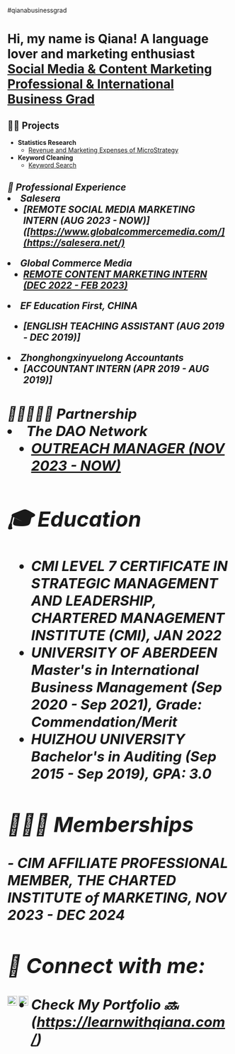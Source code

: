 #qianabusinessgrad
<h1>Hi, my name is Qiana! A language lover and marketing enthusiast <br/><a 
href="https://www.linkedin.com/in/qiana-yang-89122b205/">Social Media & Content Marketing Professional & International Business Grad</a></h1>

<h2>👩‍💻 Projects</h2>

- <b>Statistics Research</b>
  - [Revenue and Marketing Expenses of MicroStrategy](https://docs.google.com/spreadsheets/d/1EHjZ1qy0xp3l2Lriy6qoXbc0ps1qPKcgnAuxrSfAEgQ/edit?usp=sharing)
- <b>Keyword Cleaning</b>
  - [Keyword Search](https://docs.google.com/spreadsheets/d/1nbu0O18m2Pwi_vRns69Ea-j-BJ25nxA5sIrp02AFAGo/edit?usp=sharing) <b><i>

<h2>💼 Professional Experience<br/><a

- <b>Salesera</b>
  - [REMOTE SOCIAL MEDIA MARKETING INTERN (AUG 2023 - NOW)]([https://www.globalcommercemedia.com/](https://salesera.net/)<b><i>                               
- <b>Global Commerce Media</b>
  - [REMOTE CONTENT MARKETING INTERN (DEC 2022 - FEB 2023)](https://www.globalcommercemedia.com/)<b><i>
- <b>EF Education First, CHINA<b>
  - [ENGLISH TEACHING ASSISTANT (AUG 2019 - DEC 2019)]<b><i>
- <b>Zhonghongxinyuelong Accountants</b>
  - [ACCOUNTANT INTERN (APR 2019 - AUG 2019)]<b><i>
<h2>👩🏻‍🤝‍👩🏾 Partnership<br/><a
                       
- <b>The DAO Network</b>
  - [OUTREACH MANAGER (NOV 2023 - NOW)](https://thedaonetwork.carrd.co)<b><i>
                                    

<h2>🎓 Education</h2>

- <b>CMI LEVEL 7 CERTIFICATE IN STRATEGIC MANAGEMENT AND LEADERSHIP, CHARTERED MANAGEMENT INSTITUTE (CMI), JAN 2022</b>
- <b>UNIVERSITY OF ABERDEEN Master's in International Business Management (Sep 2020 - Sep 2021), Grade: Commendation/Merit</b>
- <b>HUIZHOU UNIVERSITY Bachelor's in Auditing (Sep 2015 - Sep 2019), GPA: 3.0</b>

<h2>👩🏻‍🏫 Memberships</h2>
- <b>CIM AFFILIATE PROFESSIONAL MEMBER, THE CHARTED INSTITUTE of MARKETING, NOV 2023 - DEC 2024</b>



<h2> 🤳 Connect with me:</h2>


[<img align="left" alt="QianaYang | LinkedIn" width="22px" src="https://cdn.jsdelivr.net/npm/simple-icons@v3/icons/linkedin.svg" />][linkedin]
[<img align="left" alt="QianaYang | Twitter" width="22px" src="[https://cdn.jsdelivr.net/npm/simple-icons@v3/icons/twitter.svg](https://cdn.jsdelivr.net/npm/simple-icons@v3/icons/twitter.svg)" />][twitter]

[linkedin]: https://www.linkedin.com/in/qiana-yang-89122b205/
[twitter]: https://twitter.com/QianaY15132
- <b>Check My Portfolio 🔜 (https://learnwithqiana.com/)<b><i>

<!--
**joshmadakor1/joshmadakor1** is a ✨ _special_ ✨ repository because its `README.md` (this file) appears on your GitHub profile.

Here are some ideas to get you started:

- 🔭 I’m currently working on ...
- 🌱 I’m currently learning ...
- 👯 I’m looking to collaborate on ...
- 🤔 I’m looking for help with ...
- 💬 Ask me about ...
- 📫 How to reach me: ...
- 😄 Pronouns: ...
- ⚡ Fun fact: ...
-->

